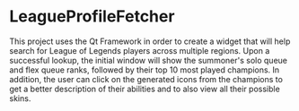 # LeagueProfileFetcher
This project uses the Qt Framework in order to create a widget that will help search for League of Legends players across multiple regions.
Upon a successful lookup, the initial window will show the summoner's solo queue and flex queue ranks, followed by their top 10 most played champions.
In addition, the user can click on the generated icons from the champions to get a better description of their abilities and to also view all their possible skins.
